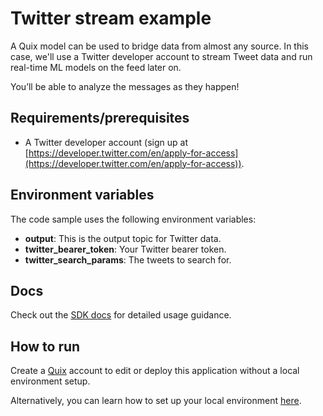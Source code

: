 # Twitter stream example

A Quix model can be used to bridge data from almost any source. In this case, we'll use a Twitter developer account to stream Tweet data and run real-time ML models on the feed later on.

You’ll be able to analyze the messages as they happen!

## Requirements/prerequisites

 - A Twitter developer account (sign up at [https://developer.twitter.com/en/apply-for-access](https://developer.twitter.com/en/apply-for-access)).

## Environment variables

The code sample uses the following environment variables:

- **output**: This is the output topic for Twitter data.
- **twitter_bearer_token**: Your Twitter bearer token.
- **twitter_search_params**: The tweets to search for.

## Docs
Check out the [SDK docs](https://quix.io/docs/sdk/introduction.html) for detailed usage guidance.

## How to run
Create a [Quix](https://portal.platform.quix.ai/self-sign-up?xlink=github) account to edit or deploy this application without a local environment setup.

Alternatively, you can learn how to set up your local environment [here](https://quix.io/docs/sdk/python-setup.html).

